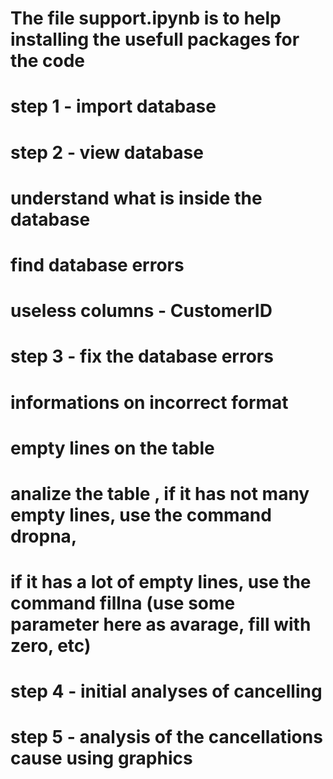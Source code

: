 # The file support.ipynb is to help installing the usefull packages for the code  

# step 1 - import database

# step 2 - view database
   # understand what is inside the database
   # find database errors
# useless columns - CustomerID

# step 3 - fix the database errors
   # informations on incorrect format
   # empty lines on the table
   # analize the table , if it has not many empty lines, use the command dropna, 
   # if it has a lot of empty lines, use the command fillna (use some parameter here as avarage, fill with zero, etc)

# step 4 - initial analyses of cancelling

# step 5 - analysis of the cancellations cause using graphics

